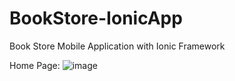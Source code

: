# BookStore-IonicApp
Book Store Mobile Application with Ionic Framework

Home Page: 
![image](https://user-images.githubusercontent.com/35268031/156924909-95d58e8f-3f3b-4def-9b32-e06026757840.png)
